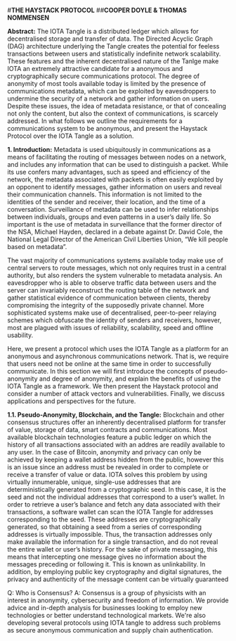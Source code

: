 #**THE HAYSTACK PROTOCOL**
##**COOPER DOYLE & THOMAS NOMMENSEN**

**__Abstract:__**
The IOTA Tangle is a distributed ledger which allows for decentralised storage and transfer of data. The Directed Acyclic Graph (DAG) architecture underlying the Tangle creates the potential for feeless transactions between users and statistically indefinite network scalability. These features and the inherent decentralised nature of the Tanlge make IOTA an extremely attractive candidate for a anonymous and cryptographically secure communications protocol. The degree of anonymity of most tools available today is limited by the presence of communications metadata, which can be exploited by eavesdroppers to undermine the security of a network and gather information on users. Despite these issues, the idea of metadata resistance, or that of concealing not only the content, but also the context of communications, is scarcely addressed. In what follows we outline the requirements for a communications system to be anonymous, and present the Haystack Protocol over the IOTA Tangle as a solution.


**1. __Introduction:__**
Metadata is used ubiquitously in communications as a means of facilitating the routing of messages between nodes on a network, and includes any information that can be used to distinguish a packet. While its use confers many advantages, such as speed and efficiency of the network, the metadata associated with packets is often easily exploited by an opponent to identify messages, gather information on users and reveal their communication channels. This information is not limited to the identities of the sender and receiver, their location, and the time of a conversation. Surveillance of metadata can be used to infer relationships between individuals, groups and even patterns in a user’s daily life. So important is the use of metadata in surveillance that the former director of the NSA, Michael Hayden, declared in a debate against Dr. David Cole, the National Legal Director of the American Civil Liberties Union, “We kill people based on metadata”.

The vast majority of communications systems available today make use of central servers to route messages, which not only requires trust in a central authority, but also renders the system vulnerable to metadata analysis. An eavesdropper who is able to observe traffic data between users and the server can invariably reconstruct the routing table of the network and gather statistical evidence of communication between clients, thereby compromising the integrity of the supposedly private channel. More sophisticated systems make use of decentralised, peer-to-peer relaying schemes which obfuscate the identity of senders and receivers, however, most are plagued with issues of reliability, scalability, speed and offline usability.

Here, we present a protocol which uses the IOTA Tangle as a platform for an anonymous and asynchronous communications network. That is, we require that users need not be online at the same time in order to successfully communicate. In this section we will first introduce the concepts of pseudo-anonymity and degree of anonymity, and explain the benefits of using the IOTA Tangle as a framework. We then present the Haystack protocol and consider a number of attack vectors and vulnerabilities. Finally, we discuss applications and perspectives for the future.


**1.1. __Pseudo-Anonymity, Blockchain, and the Tangle:__**
Blockchain and other consensus structures offer an inherently decentralised platform for transfer of value, storage of data, smart contracts and communications. Most available blockchain technologies feature a public ledger on which the history of all transactions associated with an addres are readily available to any user. In the case of Bitcoin, anonymity and privacy can only be achieved by keeping a wallet address hidden from the public, however this is an issue since an address must be revealed in order to complete or receive a transfer of value or data. IOTA solves this problem  by using virtually innumerable, unique, single-use addresses that are deterministically generated from a cryptographic seed. In this case, it is the seed and not the individual addresses that correspond to a user’s wallet. In order to retrieve a user’s balance and fetch any data associated with their transactions, a software wallet can scan the IOTA Tangle for addresses corresponding to the seed. These addresses are cryptographically generated, so that obtaining a seed from a series of corresponding addresses is virtually impossible. Thus, the transaction addresses only make available the information for a single transaction, and do not reveal the entire wallet or user’s history. For the sake of private messaging, this means that intercepting one message gives no information about the messages preceding or following it. This is known as unlinkability. In addition, by employing public key cryptography and digital signatures, the privacy and authenticity of the message content can be virtually guaranteed



Q: Who is Consensus?
A: Consensus is a group of physicists with an interest in anonymity, cybersecurity and freedom of information. We provide advice and in-depth analysis for businesses looking to employ new technologies or better understand technological markets. We're also developing several protocols using IOTA tangle to address such problems as secure anonymous communication and supply chain authentication.
